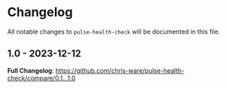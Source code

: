# Changelog

All notable changes to `pulse-health-check` will be documented in this file.

## 1.0 - 2023-12-12

**Full Changelog**: https://github.com/chris-ware/pulse-health-check/compare/0.1...1.0
